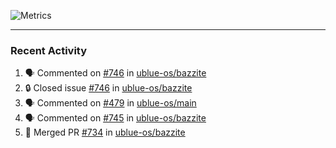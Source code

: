 ![Metrics](https://metrics.lecoq.io/KyleGospo?template=classic&base=header%2C%20activity%2C%20community%2C%20repositories%2C%20metadata&base.indepth=false&base.hireable=false&base.skip=false&config.timezone=America%2FLos_Angeles)

---
### Recent Activity
<!--START_SECTION:activity-->
1. 🗣 Commented on [#746](https://github.com/ublue-os/bazzite/issues/746#issuecomment-1928653041) in [ublue-os/bazzite](https://github.com/ublue-os/bazzite)
2. 🔒 Closed issue [#746](https://github.com/ublue-os/bazzite/issues/746) in [ublue-os/bazzite](https://github.com/ublue-os/bazzite)
3. 🗣 Commented on [#479](https://github.com/ublue-os/main/issues/479#issuecomment-1928648356) in [ublue-os/main](https://github.com/ublue-os/main)
4. 🗣 Commented on [#745](https://github.com/ublue-os/bazzite/issues/745#issuecomment-1928582695) in [ublue-os/bazzite](https://github.com/ublue-os/bazzite)
5. 🎉 Merged PR [#734](https://github.com/ublue-os/bazzite/pull/734) in [ublue-os/bazzite](https://github.com/ublue-os/bazzite)
<!--END_SECTION:activity-->
